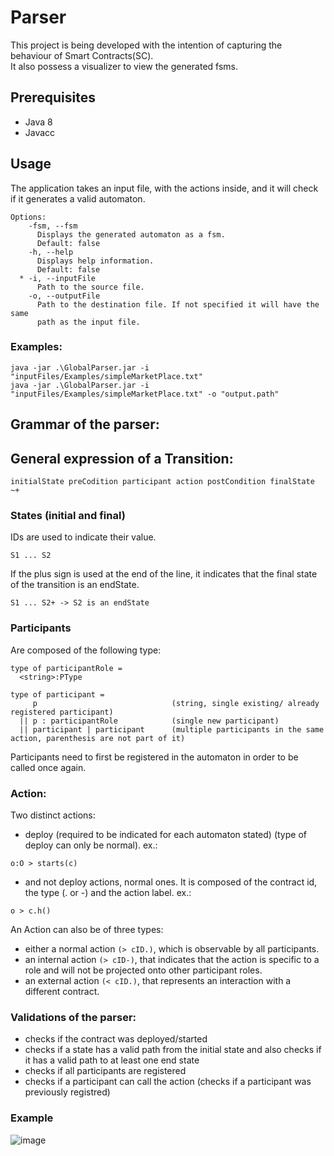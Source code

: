 # Parser

This project is being developed with the intention of capturing the behaviour of Smart Contracts(SC).  
It also possess a visualizer to view the generated fsms.

## Prerequisites 
- Java 8  
- Javacc

## Usage
The application takes an input file, with the actions inside, and it will check if it generates a valid automaton. 

```
Options:
    -fsm, --fsm
      Displays the generated automaton as a fsm.
      Default: false
    -h, --help
      Displays help information.
      Default: false
  * -i, --inputFile
      Path to the source file.
    -o, --outputFile
      Path to the destination file. If not specified it will have the same 
      path as the input file.
```

### Examples:  
```
java -jar .\GlobalParser.jar -i "inputFiles/Examples/simpleMarketPlace.txt" 
java -jar .\GlobalParser.jar -i "inputFiles/Examples/simpleMarketPlace.txt" -o "output.path"
```

## Grammar of the parser:

## General expression of a Transition:
```
initialState preCodition participant action postCondition finalState ~+
```
### States (initial and final)
IDs are used to indicate their value.
```
S1 ... S2
```
If the plus sign is used at the end of the line, it indicates that the final state of the transition is an endState.
```
S1 ... S2+ -> S2 is an endState
```

### Participants
Are composed of the following type:
```
type of participantRole = 
  <string>:PType

type of participant =
     p                              (string, single existing/ already registered participant)
  || p : participantRole            (single new participant)
  || participant | participant      (multiple participants in the same action, parenthesis are not part of it)
```
Participants need to first be registered in the automaton in order to be called once again.

### Action:
Two distinct actions:
- deploy  (required to be indicated for each automaton stated) (type of deploy can only be normal). ex.:
```
o:O > starts(c)
```
- and not deploy actions, normal ones. It is composed of the contract id, the type (. or -) and the action label. ex.:
```
o > c.h()
```
An Action can also be of three types: 
- either a normal action ```(> cID.)```, which is observable by all participants.
- an internal action ```(> cID-)```, that indicates that the action is specific to a role and will not be projected onto other participant roles.
- an external action ```(< cID.)```, that represents an interaction with a different contract.

### Validations of the parser:
- checks if the contract was deployed/started 
- checks if a state has a valid path from the initial state and also checks if it has a valid path to at least one end state 
- checks if all participants are registered
- checks if a participant can call the action (checks if a participant was previously registred)

### Example
![image](https://github.com/jotaAfonso/Parser/assets/49497176/6f5927f3-18cb-451c-ba0f-73fd3490cab3)

